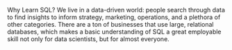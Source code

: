 Why Learn SQL?
We live in a data-driven world: people search through data to find insights to inform strategy, marketing, operations, and a plethora of other categories. 
There are a ton of businesses that use large, relational databases, which makes a basic understanding of SQL a great employable skill not only for data scientists, but for almost everyone.
